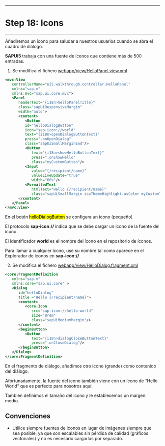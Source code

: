 ***
# Step 18: Icons
***
Añadiremos un ícono para saludar a nuestros usuarios cuando se abra el cuadro de diálogo.


**SAPUI5** trabaja con una fuente de íconos que contiene más de 500 entradas.



1. Se modifica el fichero [webapp/view/HelloPanel.view.xml](webapp/view/HelloPanel.view.xml)


``` XML
<mvc:View
   controllerName="ui5.walkthrough.controller.HelloPanel"
   xmlns="sap.m"
   xmlns:mvc="sap.ui.core.mvc">
   <Panel
      headerText="{i18n>helloPanelTitle}"
      class="sapUiResponsiveMargin"
      width="auto">
      <content>
         <Button
         id="helloDialogButton"
         icon="sap-icon://world"
         text="{i18n>openDialogButtonText}"
         press=".onOpenDialog"
         class="sapUiSmallMarginEnd"/>      
         <Button
            text="{i18n>showHelloButtonText}"
            press=".onShowHello"
            class="myCustomButton"/>
         <Input
            value="{/recipient/name}"
            valueLiveUpdate="true"
            width="60%"/>
         <FormattedText
            htmlText="Hello {/recipient/name}"
            class="sapUiSmallMargin sapThemeHighlight-asColor myCustomText"/>
      </content>
   </Panel>
</mvc:View>
```


En el botón <mark>helloDialogButton</mark> se configura un icono (pequeño)


El protocolo **sap-icon://** indica que se debe cargar un ícono de la fuente del ícono.


El identificador **world** es el nombre del ícono en el repositorio de íconos.


Para llamar a cualquier ícono, use su nombre tal como aparece en el Explorador de íconos en 
**sap-icon://<iconname>**


2. Se modifica el fichero [webapp/view/HelloDialog.fragment.xml](webapp/view/HelloDialog.fragment.xml)

```xml
<core:FragmentDefinition
   xmlns="sap.m"
   xmlns:core="sap.ui.core" >
   <Dialog
      id="helloDialog"
      title ="Hello {/recipient/name}">
      <content>
         <core:Icon
            src="sap-icon://hello-world"
            size="8rem"
            class="sapUiMediumMargin"/>
      </content>
      <beginButton>
         <Button
            text="{i18n>dialogCloseButtonText}"
            press=".onCloseDialog"/>
      </beginButton>
   </Dialog>
</core:FragmentDefinition>

```


En el fragmento de diálogo, añadimos otro icono (grande) como contenido del diálogo.



Afortunadamente, la fuente del ícono también viene con un ícono de “Hello World” 
que es perfecto para nosotros aquí.


También definimos el tamaño del icono y le establecemos un margen medio.


## Convenciones

- Utilice siempre fuentes de iconos en lugar de imágenes siempre que sea posible, ya que son escalables sin pérdida de calidad (gráficos vectoriales) y no es necesario cargarlos por separado.